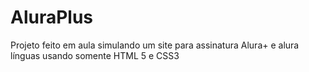 # AluraPlus
Projeto feito em aula simulando um site para assinatura Alura+ e alura línguas usando somente HTML 5 e CSS3
